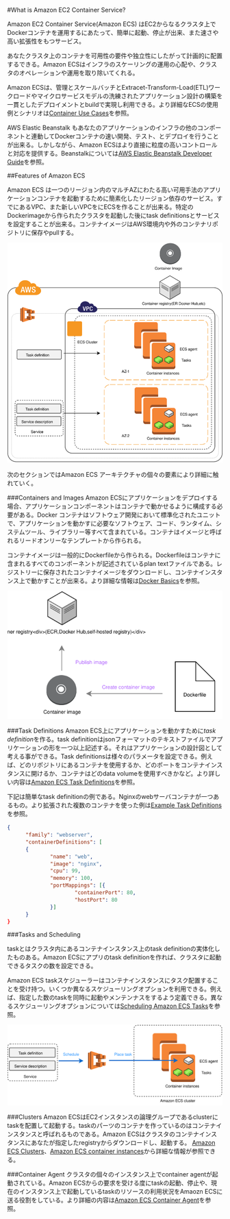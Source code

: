 #What is Amazon EC2 Container Service?

Amazon EC2 Container Service(Amazon ECS) はEC2からなるクラスタ上でDockerコンテナを運用するにあたって、簡単に起動、停止が出来、また速さや高い拡張性をもつサービス。

あなたクラスタ上のコンテナを可用性の要件や独立性にしたがって計画的に配置するできる。Amazon ECSはインフラのスケーリングの運用の心配や、クラスタのオペレーションや運用を取り除いてくれる。

Amazon ECSは、管理とスケールバッチとExtracet-Transform-Load(ETL)ワークロードやマイクロサービスモデルの洗練されたアプリケーション設計の構築を一貫としたデプロイメントとbuildで実現し利用できる。より詳細なECSの使用例とシナリオは[Container Use Cases](https://aws.amazon.com/containers/use-cases/)を参照。
 
AWS Elastic Beanstalk もあなたのアプリケーションのインフラの他のコンポーネントと連動してDockerコンテナの速い開発、テスト、とデプロイを行うことが出来る。しかしながら、Amazon ECSはより直接に粒度の高いコントロールと対応を提供する。Beanstalkについては[AWS Elastic Beanstalk Developer Guide](http://docs.aws.amazon.com/elasticbeanstalk/latest/dg/)を参照。

##Features of Amazon ECS

Amazon ECS は一つのリージョン内のマルチAZにわたる高い可用手法のアプリケーションコンテナを起動するために簡素化したリージョン依存のサービス。すでにあるVPC、また新しいVPCをにECSを作ることが出来る。特定のDockerimageから作られたクラスタを起動した後にtask definitionsとサービスを設定することが出来る。コンテナイメージはAWS環境内や外のコンテナリポジトリに保存やpullする。

![fig](ecs1fig.svg)


次のセクションではAmazon ECS アーキテクチャの個々の要素により詳細に触れていく。

###Containers and Images
Amazon ECSにアプリケーションをデプロイする場合、アプリケーションコンポーネントはコンテナで動かせるように構成する必要がある。Docker コンテナはソフトウェア開発において標準化されたユニットで、アプリケーションを動かすに必要なソフトウェア、コード、ランタイム、システムツール、ライブラリー等すべて含まれている。コンテナはイメージと呼ばれるリードオンリーなテンプレートから作られる。

コンテナイメージは一般的にDockerfileから作られる。Dockerfileはコンテナに含まれるすべてのコンポーネントが記述されているplan textファイルである。レジストリーに保存されたコンテナイメージをダウンロードし、コンテナインスタンス上で動かすことが出来る。より詳細な情報は[Docker Basics](http://docs.aws.amazon.com/AmazonECS/latest/developerguide/docker-basics.html)を参照。

![ecsfig2](ecsfig2.svg)

###Task Definitions
Amazon ECS上にアプリケーションを動かすために*task definition*を作る。task definitionはjsonフォーマットのテキストファイルでアプリケーションの形を一つ以上記述する。それはアプリケーションの設計図として考える事ができる。Task definitionsは様々のパラメータを設定できる。例えば、どのリポジトリにあるコンテナを使用するか、どのポートをコンテナインスタンスに開けるか、コンテナはどのdata volumeを使用すべきかなど。より詳しい内容は[Amazon ECS Task Definitions](http://docs.aws.amazon.com/AmazonECS/latest/developerguide/task_defintions.html)を参照。

下記は簡単なtask definitionの例である。Nginxのwebサーバコンテナが一つあるもの。より拡張された複数のコンテナを使った例は[Example Task Definitions](http://docs.aws.amazon.com/AmazonECS/latest/developerguide/example_task_definitions.html)を参照。 

```json
{
      "family": "webserver",
      "containerDefinitions": [
      {
              "name": "web",
              "image": "nginx",
              "cpu": 99,
              "memory": 100,
              "portMappings": [{
                      "containerPort": 80,
                      "hostPort": 80
              }]
      }
} 
```
###Tasks and Scheduling

taskとはクラスタ内にあるコンテナインスタンス上のtask definitionの実体化したものある。Amazon ECSにアプリのtask definitionを作れば、クラスタに起動できるタスクの数を設定できる。

Amazon ECS taskスケジューラーはコンテナインスタンスにタスク配置することを受け持つ。いくつか異なるスケジューリングオプションを利用できる。例えば、指定した数のtaskを同時に起動やメンテンナスをするよう定義できる。異なるスケジューリングオプションについては[Scheduling Amazon ECS Tasks](http://docs.aws.amazon.com/AmazonECS/latest/developerguide/scheduling_tasks.html)を参照。

![ecsfig3](ecsfig3.svg)

###Clusters
Amazon ECSはEC2インスタンスの論理グループであるclusterにtaskを配置して起動する。taskのパーツのコンテナを作っているのはコンテナインスタンスと呼ばれるものである。Amazon ECSはクラスタのコンテナインスタンスにあなたが指定したregistryからダウンロードし、起動する。
[Amazon ECS Clusters](http://docs.aws.amazon.com/AmazonECS/latest/developerguide/ECS_clusters.html)、[Amazon ECS container instances](http://docs.aws.amazon.com/AmazonECS/latest/developerguide/ECS_instances.html)から詳細な情報が参照できる。

###Container Agent
クラスタの個々のインスタンス上でcontainer agentが起動されている。Amazon ECSからの要求を受ける度にtaskの起動、停止や、現在のインスタンス上で起動しているtaskのリソースの利用状況をAmaozn ECSに送る役割をしている。より詳細の内容は[Amazon ECS Container Agent](http://docs.aws.amazon.com/AmazonECS/latest/developerguide/ECS_agent.html)を参照。


